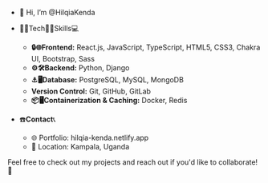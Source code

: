 - 👋 Hi, I’m @HilqiaKenda

- 👨‍💻Tech🧑‍💻Skills💻
  - **🔒🌐Frontend:** React.js, JavaScript, TypeScript, HTML5, CSS3, Chakra UI, Bootstrap, Sass
  - **⚙️🛠️Backend:** Python, Django
  - **⚓🖥Database:** PostgreSQL, MySQL, MongoDB
  - **Version Control:** Git, GitHub, GitLab
  - **📦🖥️Containerization & Caching:** Docker, Redis

- ☎️**Contact**📞
  - 🌐 Portfolio: hilqia-kenda.netlify.app
  - 📍 Location: Kampala, Uganda
  
Feel free to check out my projects and reach out if you'd like to collaborate! 🚀

